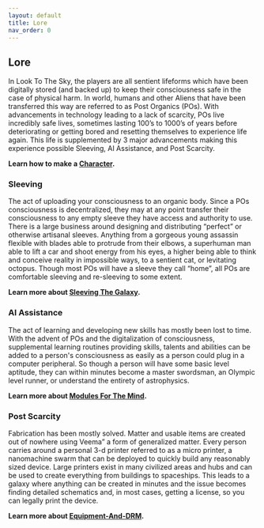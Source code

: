 ```yaml
---
layout: default
title: Lore
nav_order: 0
---
```

## Lore
In Look To The Sky, the players are all sentient lifeforms which have been digitally stored (and backed up) to keep their consciousness safe in the case of physical harm. In world, humans and other Aliens that have been transferred this way are referred to as Post Organics (POs). With advancements in technology leading to a lack of scarcity, POs live incredibly safe lives, sometimes lasting 100’s to 1000’s of years before deteriorating or getting bored and resetting themselves to experience life again. This life is supplemented by 3 major advancements making this experience possible Sleeving, AI Assistance, and Post Scarcity.

**Learn how to make a [Character](Making-A-Po).**

### Sleeving
The act of uploading your consciousness to an organic body. Since a POs consciousness is decentralized, they may at any point transfer their consciousness to any empty sleeve they have access and authority to use. There is a large business around designing and distributing “perfect” or otherwise artisanal sleeves. Anything from a gorgeous young assassin flexible with blades able to protrude from their elbows, a superhuman man able to lift a car and shoot energy from his eyes, a higher being able to think and conceive reality in impossible ways, to a sentient cat, or levitating octopus. Though most POs will have a sleeve they call “home”, all POs are comfortable sleeving and re-sleeving to some extent.

**Learn more about [Sleeving The Galaxy](Sleeving-The-Galaxy).**

### AI Assistance
The act of learning and developing new skills has mostly been lost to time. With the advent of POs and the digitalization of consciousness, supplemental learning routines providing skills, talents and abilities can be added to a person's consciousness as easily as a person could plug in a computer peripheral. So though a person will have some basic level aptitude, they can within minutes become a master swordsman, an Olympic level runner, or understand the entirety of astrophysics.

**Learn more about [Modules For The Mind](Modules-For-The-Mind).**

### Post Scarcity
Fabrication has been mostly solved. Matter and usable items are created out of nowhere using Veema” a form of generalized matter. Every person carries around a personal 3-d printer referred to as a micro printer, a nanomachine swarm that can be deployed to quickly build any reasonably sized device. Large printers exist in many civilized areas and hubs and can be used to create everything from buildings to spaceships. This leads to a galaxy where anything can be created in minutes and the issue becomes finding detailed schematics and, in most cases, getting a license, so you can legally print the device.

**Learn more about [Equipment-And-DRM](Equipment-And-DRM).**

